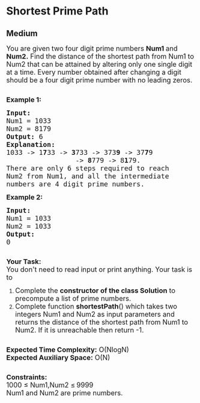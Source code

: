 # Shortest Prime Path
## Medium 
<div class="problems_problem_content__Xm_eO"><p><span style="font-size:18px">You are given two four digit prime numbers <strong>Num1 </strong>and <strong>Num2.</strong>&nbsp;Find the distance of the shortest path from Num1 to Num2 that can be attained by altering only one&nbsp;single digit at a time. Every number obtained after changing a digit should be a four digit prime number with no leading zeros.</span></p>

<p><br>
<span style="font-size:18px"><strong>Example 1:</strong></span></p>

<pre><span style="font-size:18px"><strong>Input:</strong></span>
<span style="font-size:18px">Num1 = 1033 
Num2 = 8179</span>
<span style="font-size:18px"><strong>Output: </strong></span><span style="font-size:18px">6</span>
<span style="font-size:18px"><strong>Explanation:</strong></span>
<span style="font-size:18px">1033 -&gt; 1<strong>7</strong>33 -&gt; <strong>3</strong>733 -&gt; 373<strong>9</strong> -&gt; 37<strong>7</strong>9
                 -&gt; <strong>8</strong>779 -&gt; 8<strong>1</strong>79.</span>
<span style="font-size:18px">There are only 6 steps required to reach
Num2 from Num1, a</span><span style="font-size:18px">nd all the intermediate
numbers are 4 digit prime numbers.</span></pre>

<p><strong><span style="font-size:18px">Example 2:</span></strong></p>

<pre><span style="font-size:18px"><strong>Input:</strong></span>
<span style="font-size:18px">Num1 = 1033 
Num2 = 1033</span>
<span style="font-size:18px"><strong>Output:</strong></span>
<span style="font-size:18px">0</span></pre>

<p><br>
<span style="font-size:18px"><strong>Your Task:</strong>&nbsp;&nbsp;<br>
You don't need to read input or print anything. Your task is to </span></p>

<ol>
	<li><span style="font-size:18px">Complete the <strong>constructor of the class Solution</strong> to precompute a list of prime numbers.&nbsp;&nbsp;</span></li>
	<li><span style="font-size:18px">Complete&nbsp;function&nbsp;<strong>shortestPath</strong>() which takes two integers&nbsp;Num1 and Num2&nbsp;as input parameters&nbsp;and returns the distance of the shortest path from Num1 to Num2.&nbsp;If it is unreachable then return -1.</span></li>
</ol>

<p><br>
<span style="font-size:18px"><strong>Expected Time Complexity:</strong>&nbsp;O(NlogN)<br>
<strong>Expected Auxiliary Space:</strong>&nbsp;O(N)</span></p>

<p><br>
<span style="font-size:18px"><strong>Constraints:</strong><br>
1000 </span> <span style="font-size:18px">≤ Num1,Num2 </span> <span style="font-size:18px">≤</span> <span style="font-size:18px">9999<br>
Num1 and Num2 are prime numbers.</span></p>
</div>